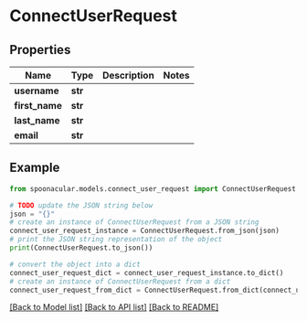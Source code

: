 # ConnectUserRequest



## Properties

Name | Type | Description | Notes
------------ | ------------- | ------------- | -------------
**username** | **str** |  | 
**first_name** | **str** |  | 
**last_name** | **str** |  | 
**email** | **str** |  | 

## Example

```python
from spoonacular.models.connect_user_request import ConnectUserRequest

# TODO update the JSON string below
json = "{}"
# create an instance of ConnectUserRequest from a JSON string
connect_user_request_instance = ConnectUserRequest.from_json(json)
# print the JSON string representation of the object
print(ConnectUserRequest.to_json())

# convert the object into a dict
connect_user_request_dict = connect_user_request_instance.to_dict()
# create an instance of ConnectUserRequest from a dict
connect_user_request_from_dict = ConnectUserRequest.from_dict(connect_user_request_dict)
```
[[Back to Model list]](../README.md#documentation-for-models) [[Back to API list]](../README.md#documentation-for-api-endpoints) [[Back to README]](../README.md)


